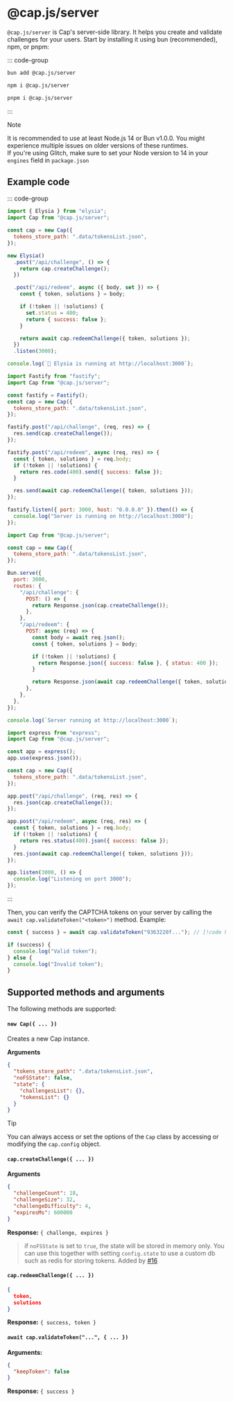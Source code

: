 # @cap.js/server

`@cap.js/server` is Cap's server-side library. It helps you create and validate challenges for your users. Start by installing it using bun (recommended), npm, or pnpm:

::: code-group

```bash [bun]
bun add @cap.js/server
```

```bash [npm]
npm i @cap.js/server
```

```bash [pnpm]
pnpm i @cap.js/server
```

:::

> [!NOTE]
> It is recommended to use at least Node.js 14 or Bun v1.0.0. You might experience multiple issues on older versions of these runtimes.  
> If you're using Glitch, make sure to set your Node version to 14 in your `engines` field in `package.json`

## Example code

::: code-group

```js [Elysia]
import { Elysia } from "elysia";
import Cap from "@cap.js/server";

const cap = new Cap({
  tokens_store_path: ".data/tokensList.json",
});

new Elysia()
  .post("/api/challenge", () => {
    return cap.createChallenge();
  })

  .post("/api/redeem", async ({ body, set }) => {
    const { token, solutions } = body;

    if (!token || !solutions) {
      set.status = 400;
      return { success: false };
    }

    return await cap.redeemChallenge({ token, solutions });
  })
  .listen(3000);

console.log(`🦊 Elysia is running at http://localhost:3000`);
```

```js [Fastify]
import Fastify from "fastify";
import Cap from "@cap.js/server";

const fastify = Fastify();
const cap = new Cap({
  tokens_store_path: ".data/tokensList.json",
});

fastify.post("/api/challenge", (req, res) => {
  res.send(cap.createChallenge());
});

fastify.post("/api/redeem", async (req, res) => {
  const { token, solutions } = req.body;
  if (!token || !solutions) {
    return res.code(400).send({ success: false });
  }

  res.send(await cap.redeemChallenge({ token, solutions }));
});

fastify.listen({ port: 3000, host: "0.0.0.0" }).then(() => {
  console.log("Server is running on http://localhost:3000");
});
```

```js [Bun.serve]
import Cap from "@cap.js/server";

const cap = new Cap({
  tokens_store_path: ".data/tokensList.json",
});

Bun.serve({
  port: 3000,
  routes: {
    "/api/challenge": {
      POST: () => {
        return Response.json(cap.createChallenge());
      },
    },
    "/api/redeem": {
      POST: async (req) => {
        const body = await req.json();
        const { token, solutions } = body;

        if (!token || !solutions) {
          return Response.json({ success: false }, { status: 400 });
        }

        return Response.json(await cap.redeemChallenge({ token, solutions }));
      },
    },
  },
});

console.log(`Server running at http://localhost:3000`);
```

```js [Express]
import express from "express";
import Cap from "@cap.js/server";

const app = express();
app.use(express.json());

const cap = new Cap({
  tokens_store_path: ".data/tokensList.json",
});

app.post("/api/challenge", (req, res) => {
  res.json(cap.createChallenge());
});

app.post("/api/redeem", async (req, res) => {
  const { token, solutions } = req.body;
  if (!token || !solutions) {
    return res.status(400).json({ success: false });
  }
  res.json(await cap.redeemChallenge({ token, solutions }));
});

app.listen(3000, () => {
  console.log("Listening on port 3000");
});
```

:::

Then, you can verify the CAPTCHA tokens on your server by calling the `await cap.validateToken("<token>")` method. Example:

```js
const { success } = await cap.validateToken("9363220f..."); // [!code highlight]

if (success) {
  console.log("Valid token");
} else {
  console.log("Invalid token");
}
```

## Supported methods and arguments

The following methods are supported:

#### `new Cap({ ... })`

Creates a new Cap instance.

**Arguments**

```json
{
  "tokens_store_path": ".data/tokensList.json",
  "noFSState": false,
  "state": {
    "challengesList": {},
    "tokensList": {}
  }
}
```

> [!TIP]
> You can always access or set the options of the `Cap` class by accessing or modifying the `cap.config` object.

#### `cap.createChallenge({ ... })`

**Arguments**

```json
{
  "challengeCount": 18,
  "challengeSize": 32,
  "challengeDifficulty": 4,
  "expiresMs": 600000
}
```

**Response:** `{ challenge, expires }`

> if `noFSState` is set to `true`, the state will be stored in memory only. You can use this together with setting `config.state` to use a custom db such as redis for storing tokens. Added by [#16](https://github.com/tiagorangel1/cap/pull/16)

#### `cap.redeemChallenge({ ... })`

```json
{
  token,
  solutions
}
```

**Response:** `{ success, token }`

#### `await cap.validateToken("...", { ... })`

**Arguments:**

```json
{
  "keepToken": false
}
```

**Response:** `{ success }`
